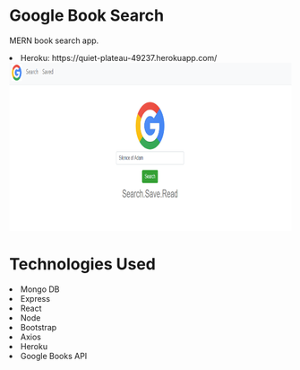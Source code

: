 # Google Book Search

MERN book search app. 

<li>Heroku: https://quiet-plateau-49237.herokuapp.com/</li>
<img class="img-rounded" src = "./screenshot.PNG" width="1052" height="300">

# Technologies Used
<li>Mongo DB</li>
<li>Express</li>
<li>React</li>
<li>Node</li>
<li>Bootstrap</li>
<li>Axios</li>
<li>Heroku</li>
<li>Google Books API</li>
